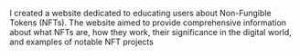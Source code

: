 I created a website dedicated to educating users about
Non-Fungible Tokens (NFTs). The website aimed to
provide comprehensive information about what NFTs
are, how they work, their significance in the digital
world, and examples of notable NFT projects
